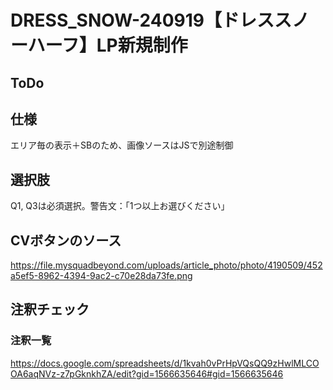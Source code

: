 # DRESS_SNOW-240919【ドレススノーハーフ】LP新規制作
## ToDo
## 仕様
エリア毎の表示＋SBのため、画像ソースはJSで別途制御
## 選択肢
Q1, Q3は必須選択。警告文：「1つ以上お選びください」
## CVボタンのソース
https://file.mysquadbeyond.com/uploads/article_photo/photo/4190509/452a5ef5-8962-4394-9ac2-c70e28da73fe.png
## 注釈チェック
### 注釈一覧
https://docs.google.com/spreadsheets/d/1kvah0vPrHpVQsQQ9zHwlMLCOOA6aqNVz-z7pGknkhZA/edit?gid=1566635646#gid=1566635646